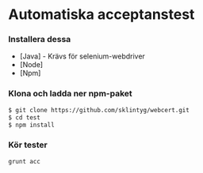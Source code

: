 # Automatiska acceptanstest

### Installera dessa
* [Java] - Krävs för selenium-webdriver
* [Node]
* [Npm]


### Klona och ladda ner npm-paket
 ```sh
$ git clone https://github.com/sklintyg/webcert.git
$ cd test
$ npm install
```
  
### Kör tester
 ```sh
 grunt acc
```
